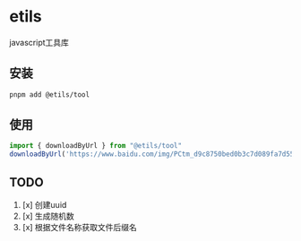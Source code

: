 # etils
javascript工具库


## 安装

```bash
pnpm add @etils/tool
```

## 使用

``` ts
import { downloadByUrl } from "@etils/tool"
downloadByUrl('https://www.baidu.com/img/PCtm_d9c8750bed0b3c7d089fa7d55720d6cf.png', 'baidu.png')
```

<!-- 更多功能列表，请参阅 [functions list](/core/store/)。 -->

## TODO
1. [x] 创建uuid
2. [x] 生成随机数
3. [x] 根据文件名称获取文件后缀名


